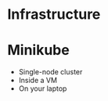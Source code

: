 # Infrastructure


# Minikube

* Single-node cluster <!-- .element: class="fragment" -->
* Inside a VM <!-- .element: class="fragment" -->
* On your laptop <!-- .element: class="fragment" -->